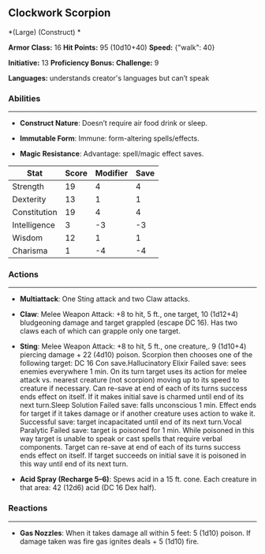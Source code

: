 ## Clockwork Scorpion
*(Large) (Construct) *

**Armor Class:** 16
**Hit Points:** 95 (10d10+40)
**Speed:** {"walk": 40}

**Initiative:** 13
**Proficiency Bonus:**
**Challenge:** 9

**Languages:** understands creator's languages but can’t speak

### Abilities
 --- 
- **Construct Nature**: Doesn’t require air food drink or sleep.

- **Immutable Form**: Immune: form-altering spells/effects.

- **Magic Resistance**: Advantage: spell/magic effect saves.



| Stat | Score | Modifier | Save |
| ---- | ---- | ---- | ---- |
| Strength | 19 | 4 | 4 |
| Dexterity | 13 | 1 | 1 |
| Constitution | 19 | 4 | 4 |
| Intelligence | 3 | -3 | -3 |
| Wisdom | 12 | 1 | 1 |
| Charisma | 1 | -4 | -4 |

### Actions
 --- 
- **Multiattack**: One Sting attack and two Claw attacks.

- **Claw**: Melee Weapon Attack: +8 to hit, 5 ft., one target, 10 (1d12+4) bludgeoning damage and target grappled (escape DC 16). Has two claws each of which can grapple only one target.

- **Sting**: Melee Weapon Attack: +8 to hit, 5 ft., one creature,. 9 (1d10+4) piercing damage + 22 (4d10) poison. Scorpion then chooses one of the following target: DC 16 Con save.Hallucinatory Elixir Failed save: sees enemies everywhere 1 min. On its turn target uses its action for melee attack vs. nearest creature (not scorpion) moving up to its speed to creature if necessary. Can re-save at end of each of its turns success ends effect on itself. If it makes initial save is charmed until end of its next turn.Sleep Solution Failed save: falls unconscious 1 min. Effect ends for target if it takes damage or if another creature uses action to wake it. Successful save: target incapacitated until end of its next turn.Vocal Paralytic Failed save: target is poisoned for 1 min. While poisoned in this way target is unable to speak or cast spells that require verbal components. Target can re-save at end of each of its turns success ends effect on itself. If target succeeds on initial save it is poisoned in this way until end of its next turn.

- **Acid Spray (Recharge 5–6)**: Spews acid in a 15 ft. cone. Each creature in that area: 42 (12d6) acid (DC 16 Dex half).

### Reactions
 --- 
- **Gas Nozzles**: When it takes damage all within 5 feet: 5 (1d10) poison. If damage taken was fire gas ignites deals + 5 (1d10) fire.

